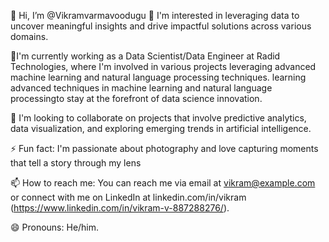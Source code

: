 👋 Hi, I’m @Vikramvarmavoodugu
👀 I'm interested in leveraging data to uncover meaningful insights and drive impactful solutions across various domains.

🌱I'm currently working as a Data Scientist/Data Engineer at Radid Technologies, where I'm involved in various projects leveraging advanced machine learning and natural language processing techniques.
learning advanced techniques in machine learning and natural language processingto stay at the forefront of data science innovation.

💞️ I'm looking to collaborate on projects that involve predictive analytics, data visualization, and exploring emerging trends in artificial intelligence.

⚡ Fun fact: I'm passionate about photography and love capturing moments that tell a story through my lens

📫 How to reach me: You can reach me via email at vikram@example.com or connect with me on LinkedIn at linkedin.com/in/vikram (https://www.linkedin.com/in/vikram-v-887288276/).

😄 Pronouns: He/him.
<!---
Vikramvarmavoodugu/Vikramvarmavoodugu is a ✨ special ✨ repository because its `README.md` (this file) appears on your GitHub profile.
You can click the Preview link to take a look at your changes.
--->
